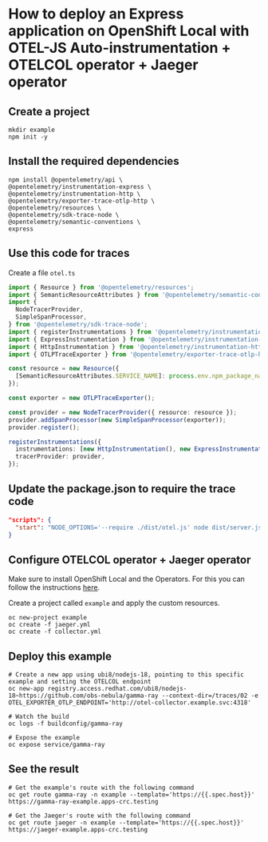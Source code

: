 # How to deploy an Express application on OpenShift Local with OTEL-JS Auto-instrumentation + OTELCOL operator + Jaeger operator

## Create a project

```shell
mkdir example
npm init -y
```
## Install the required dependencies

```shell
npm install @opentelemetry/api \
@opentelemetry/instrumentation-express \
@opentelemetry/instrumentation-http \
@opentelemetry/exporter-trace-otlp-http \
@opentelemetry/resources \
@opentelemetry/sdk-trace-node \
@opentelemetry/semantic-conventions \
express
```
## Use this code for traces

Create a file `otel.ts`

```typescript
import { Resource } from '@opentelemetry/resources';
import { SemanticResourceAttributes } from '@opentelemetry/semantic-conventions';
import {
  NodeTracerProvider,
  SimpleSpanProcessor,
} from '@opentelemetry/sdk-trace-node';
import { registerInstrumentations } from '@opentelemetry/instrumentation';
import { ExpressInstrumentation } from '@opentelemetry/instrumentation-express';
import { HttpInstrumentation } from '@opentelemetry/instrumentation-http';
import { OTLPTraceExporter } from '@opentelemetry/exporter-trace-otlp-http';

const resource = new Resource({
  [SemanticResourceAttributes.SERVICE_NAME]: process.env.npm_package_name,
});

const exporter = new OTLPTraceExporter();

const provider = new NodeTracerProvider({ resource: resource });
provider.addSpanProcessor(new SimpleSpanProcessor(exporter));
provider.register();

registerInstrumentations({
  instrumentations: [new HttpInstrumentation(), new ExpressInstrumentation()],
  tracerProvider: provider,
});
```
## Update the package.json to require the trace code

```json
"scripts": {
  "start": "NODE_OPTIONS='--require ./dist/otel.js' node dist/server.js",
}
```
## Configure OTELCOL operator + Jaeger operator

Make sure to install OpenShift Local and the Operators. For this you can follow the instructions [here](https://github.com/obs-nebula/gamma-ray/blob/main/traces/01/README.md).

Create a project called `example` and apply the custom resources.

```shell
oc new-project example
oc create -f jaeger.yml
oc create -f collector.yml
```
## Deploy this example

```shell
# Create a new app using ubi8/nodejs-18, pointing to this specific example and setting the OTELCOL endpoint
oc new-app registry.access.redhat.com/ubi8/nodejs-18~https://github.com/obs-nebula/gamma-ray --context-dir=/traces/02 -e OTEL_EXPORTER_OTLP_ENDPOINT='http://otel-collector.example.svc:4318'

# Watch the build
oc logs -f buildconfig/gamma-ray

# Expose the example
oc expose service/gamma-ray
```
## See the result

```shell
# Get the example's route with the following command
oc get route gamma-ray -n example --template='https://{{.spec.host}}'
https://gamma-ray-example.apps-crc.testing

# Get the Jaeger's route with the following command
oc get route jaeger -n example --template='https://{{.spec.host}}'
https://jaeger-example.apps-crc.testing
```